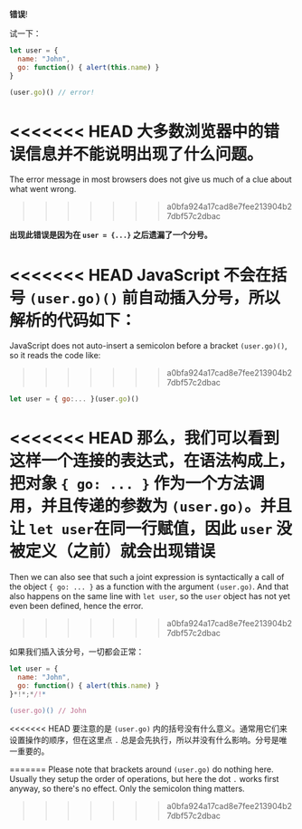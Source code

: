 **错误**!

试一下：

```js run
let user = {
  name: "John",
  go: function() { alert(this.name) }
}

(user.go)() // error!
```

<<<<<<< HEAD
大多数浏览器中的错误信息并不能说明出现了什么问题。
=======
The error message in most browsers does not give us much of a clue about what went wrong.
>>>>>>> a0bfa924a17cad8e7fee213904b27dbf57c2dbac

**出现此错误是因为在 `user = {...}` 之后遗漏了一个分号。**

<<<<<<< HEAD
JavaScript 不会在括号 `(user.go)()` 前自动插入分号，所以解析的代码如下：
=======
JavaScript does not auto-insert a semicolon before a bracket `(user.go)()`, so it reads the code like:
>>>>>>> a0bfa924a17cad8e7fee213904b27dbf57c2dbac

```js no-beautify
let user = { go:... }(user.go)()
```

<<<<<<< HEAD
那么，我们可以看到这样一个连接的表达式，在语法构成上，把对象 `{ go: ... }` 作为一个方法调用，并且传递的参数为 `(user.go)`。并且让 `let user`在同一行赋值，因此 `user` 没被定义（之前）就会出现错误 
=======
Then we can also see that such a joint expression is syntactically a call of the object `{ go: ... }` as a function with the argument `(user.go)`. And that also happens on the same line with `let user`, so the `user` object has not yet even been defined, hence the error.
>>>>>>> a0bfa924a17cad8e7fee213904b27dbf57c2dbac

如果我们插入该分号，一切都会正常：

```js run
let user = {
  name: "John",
  go: function() { alert(this.name) }
}*!*;*/!*

(user.go)() // John
```

<<<<<<< HEAD
要注意的是 `(user.go)` 内的括号没有什么意义。通常用它们来设置操作的顺序，但在这里点 `.` 总是会先执行，所以并没有什么影响。分号是唯一重要的。






=======
Please note that brackets around `(user.go)` do nothing here. Usually they setup the order of operations, but here the dot `.` works first anyway, so there's no effect. Only the semicolon thing matters.
>>>>>>> a0bfa924a17cad8e7fee213904b27dbf57c2dbac
